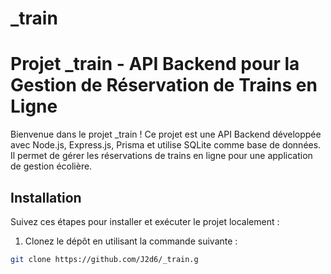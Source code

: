 # _train
# Projet _train - API Backend pour la Gestion de Réservation de Trains en Ligne

Bienvenue dans le projet _train ! Ce projet est une API Backend développée avec Node.js, Express.js, Prisma et utilise SQLite comme base de données. Il permet de gérer les réservations de trains en ligne pour une application de gestion écolière.

## Installation

Suivez ces étapes pour installer et exécuter le projet localement :

1. Clonez le dépôt en utilisant la commande suivante :

```bash
git clone https://github.com/J2d6/_train.g
